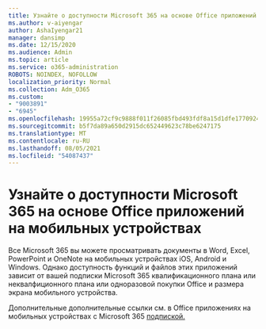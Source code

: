 ```yaml
---
title: Узнайте о доступности Microsoft 365 на основе Office приложений на мобильных устройствах
ms.author: v-aiyengar
author: AshaIyengar21
manager: dansimp
ms.date: 12/15/2020
ms.audience: Admin
ms.topic: article
ms.service: o365-administration
ROBOTS: NOINDEX, NOFOLLOW
localization_priority: Normal
ms.collection: Adm_O365
ms.custom:
- "9003891"
- "6945"
ms.openlocfilehash: 19955a72cf9c9888f011f26085fbd493fdf8a15d1dfe17709244497f52be02d7
ms.sourcegitcommit: b5f7da89a650d2915dc652449623c78be6247175
ms.translationtype: MT
ms.contentlocale: ru-RU
ms.lasthandoff: 08/05/2021
ms.locfileid: "54087437"
---
```

# <a name="learn-about-microsoft-365-subscriptionbased-availability-of-office-apps-features-on-mobile-devices"></a>Узнайте о доступности Microsoft 365 на основе Office приложений на мобильных устройствах

Все Microsoft 365 вы можете просматривать документы в Word, Excel, PowerPoint и OneNote на мобильных устройствах iOS, Android и Windows. Однако доступность функций и файлов этих приложений зависит от вашей подписки Microsoft 365 квалификационного плана или неквалфиционного плана или одноразовой покупки Office и размера экрана мобильного устройства.

Дополнительные дополнительные ссылки см. в Office приложениях на мобильных устройствах с Microsoft 365 [подпиской.](https://go.microsoft.com/fwlink/?linkid=2135575) 
